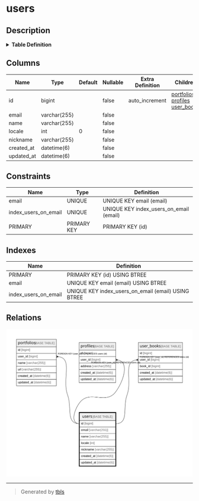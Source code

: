 # users

## Description

<details>
<summary><strong>Table Definition</strong></summary>

```sql
CREATE TABLE `users` (
  `id` bigint NOT NULL AUTO_INCREMENT,
  `email` varchar(255) COLLATE utf8mb4_general_ci NOT NULL,
  `name` varchar(255) COLLATE utf8mb4_general_ci NOT NULL,
  `locale` int NOT NULL DEFAULT '0',
  `nickname` varchar(255) COLLATE utf8mb4_general_ci NOT NULL,
  `created_at` datetime(6) NOT NULL,
  `updated_at` datetime(6) NOT NULL,
  PRIMARY KEY (`id`),
  UNIQUE KEY `email` (`email`),
  UNIQUE KEY `index_users_on_email` (`email`)
) ENGINE=InnoDB AUTO_INCREMENT=[Redacted by tbls] DEFAULT CHARSET=utf8mb4 COLLATE=utf8mb4_general_ci
```

</details>

## Columns

| Name | Type | Default | Nullable | Extra Definition | Children | Parents | Comment |
| ---- | ---- | ------- | -------- | ---------------- | -------- | ------- | ------- |
| id | bigint |  | false | auto_increment | [portfolios](portfolios.md) [profiles](profiles.md) [user_books](user_books.md) |  |  |
| email | varchar(255) |  | false |  |  |  |  |
| name | varchar(255) |  | false |  |  |  |  |
| locale | int | 0 | false |  |  |  |  |
| nickname | varchar(255) |  | false |  |  |  |  |
| created_at | datetime(6) |  | false |  |  |  |  |
| updated_at | datetime(6) |  | false |  |  |  |  |

## Constraints

| Name | Type | Definition |
| ---- | ---- | ---------- |
| email | UNIQUE | UNIQUE KEY email (email) |
| index_users_on_email | UNIQUE | UNIQUE KEY index_users_on_email (email) |
| PRIMARY | PRIMARY KEY | PRIMARY KEY (id) |

## Indexes

| Name | Definition |
| ---- | ---------- |
| PRIMARY | PRIMARY KEY (id) USING BTREE |
| email | UNIQUE KEY email (email) USING BTREE |
| index_users_on_email | UNIQUE KEY index_users_on_email (email) USING BTREE |

## Relations

![er](users.svg)

---

> Generated by [tbls](https://github.com/k1LoW/tbls)
